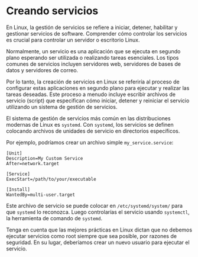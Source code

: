 # Creando servicios

En Linux, la gestión de servicios se refiere a iniciar, detener, habilitar y gestionar servicios de software. Comprender cómo controlar los servicios es crucial para controlar un servidor o escritorio Linux.

Normalmente, un servicio es una aplicación que se ejecuta en segundo plano esperando ser utilizada o realizando tareas esenciales. Los tipos comunes de servicios incluyen servidores web, servidores de bases de datos y servidores de correo.

Por lo tanto, la creación de servicios en Linux se referiría al proceso de configurar estas aplicaciones en segundo plano para ejecutar y realizar las tareas deseadas. Este proceso a menudo incluye escribir archivos de servicio (script) que especifican cómo iniciar, detener y reiniciar el servicio utilizando un sistema de gestión de servicios.

El sistema de gestión de servicios más común en las distribuciones modernas de Linux es `systemd`. Con `systemd`, los servicios se definen colocando archivos de unidades de servicio en directorios específicos.

Por ejemplo, podríamos crear un archivo simple `my_service.service`:

```
[Unit]
Description=My Custom Service
After=network.target

[Service]
ExecStart=/path/to/your/executable

[Install]
WantedBy=multi-user.target
```

Este archivo de servicio se puede colocar en `/etc/systemd/system/` para que `systemd` lo reconozca. Luego controlarías el servicio usando `systemctl`, la herramienta de comando de `systemd`.

Tenga en cuenta que las mejores prácticas en Linux dictan que no debemos ejecutar servicios como root siempre que sea posible, por razones de seguridad. En su lugar, deberíamos crear un nuevo usuario para ejecutar el servicio.